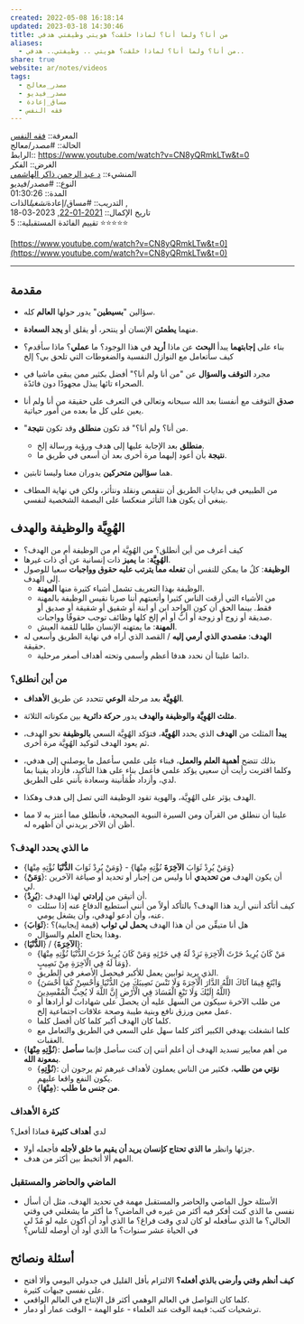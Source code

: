 ```yaml
---  
created: 2022-05-08 16:18:14  
updated: 2023-03-18 14:30:46  
title: من أنا؟ ولما أنا؟ لماذا خلقت؟ هويتي وظيفتي هدفي  
aliases:  
  - من أنا؟ ولما أنا؟ لماذا خلقت؟ هويتي .. وظيفتي.. هدفي..  
share: true  
website: ar/notes/videos  
tags:  
  - مصدر_معالج  
  - مصدر_فيديو  
  - مساق_إعادة  
  - فقه النفس  
---  
```

  
  
  
المعرفة:: [فقه النفس](%D9%81%D9%82%D9%87%20%D8%A7%D9%84%D9%86%D9%81%D8%B3.md)    
الحالة:: #مصدر/معالج    
الرابط:: <https://www.youtube.com/watch?v=CN8yQRmkLTw&t=0>    
الغرض:: الفكر    
المنشيء:: [د عبد الرحمن ذاكر الهاشمي](%D8%AF%20%D8%B9%D8%A8%D8%AF%20%D8%A7%D9%84%D8%B1%D8%AD%D9%85%D9%86%20%D8%B0%D8%A7%D9%83%D8%B1%20%D8%A7%D9%84%D9%87%D8%A7%D8%B4%D9%85%D9%8A.md)    
النوع:: #مصدر/فيديو    
المدة:: 01:30:26    
التدريب:: #مساق/إعادة*تشغيل*الذات ,    
تاريخ اﻹكمال:: [2021-01-22](2021-01-22.md), 2023-03-18    
تقييم الفائدة المستقبلية:: 5 ⭐⭐⭐⭐⭐  
  
[https://www.youtube.com/watch?v=CN8yQRmkLTw&t=0](https://www.youtube.com/watch?v=CN8yQRmkLTw&t=0)  
  
---  
  
## مقدمة  
  
- سؤالين "**بسيطين**" يدور حولها **العالم** كله.  
- منهما **يطمئن** الإنسان أو ينتحر، أو يقلق أو **يجد السعادة**.  
- بناء على **إجابتهما** يبدأ **البحث** عن ماذا **أريد** في هذا الوجود؟ ما **عملي**؟ ماذا سأقدم؟ كيف سأتعامل مع النوازل النفسية والضغوطات التي تلحق بي؟ إلخ  
  
- مجرد **التوقف والسؤال** عن "من أنا ولم أنا؟" أفضل بكثير ممن يبقى ماشيا في الصحراء تائها يبذل مجهودًا دون فائدًة.  
- **صدق** التوقف مع أنفسنا بعد الله سبحانه وتعالى في التعرف على حقيقة من أنا ولم أنا يعين على كل ما بعده من أمور حياتية.  
- "من أنا؟ ولم أنا؟" قد تكون **منطلق** وقد تكون **نتيجة**.  
  - **منطلق** بعد اﻹجابة عليها إلى هدف ورؤية ورسالة إلخ.  
  - **نتيجة** بأن أعود إليهما مرة أخرى بعد أن أسعى في طريق ما.  
- هما **سؤالين متحركين** يدوران معنا وليسا ثابتين.  
- من الطبيعي في بدايات الطريق أن نتقمص ونقلد ونتأثر، ولكن في نهاية المطاف ينبغي أن يكون هذا التأثر منعكسا على البصمة الشخصية لنفسي.  
  
## الهُوِيَّة والوظيفة والهدف  
  
- كيف أعرف من أين أنطلق؟ من الهُوِيَّة أم من الوظيفة أم من الهدف؟  
- **الهُوِيَّة**: ما **يميز** ذات إنسانية عن أي ذات غيرها.  
- **الوظيفة**: كلُ ما يمكن للنفس أن **تفعله مما يترتب عليه حقوق وواجبات** سعيا للوصول إلى الهدف.  
  - الوظيفة بهذا التعريف تشمل أشياء كثيرة منها **المهنة**.  
  - من الأشياء التي أرقت الناس كثيرا وأتعبتهم أننا صرنا نقيس الوظيفة بالمهنة فقط. بينما الحق أن كون الواحد ابن أو ابنة أو شقيق أو شقيقة أو صديق أو صديقة أو زوج أو زوجة أو أبُّ أو أم إلخ كلها وظائف توجب حقوقًا وواجبات.  
  - **المهنة**: ما يمتهنه الإنسان طلبا للقمة العيش.  
- **الهدف**: **مقصدي الذي أرمي إليه** / القصد الذي أراه في نهاية الطريق وأسعى له حقيقة.  
  - دائما علينا أن نحدد هدفا أعظم وأسمى وتحته أهداف أصغر مرحلية.  
  
### من أين أنطلق؟  
  
- **الهُوِيَّة** بعد مرحلة **الوعي** تتحدد عن طريق **الأهداف**.  
- **مثلث الهُوِيَّة والوظيفة والهدف** يدور **حركة دائرية** بين مكوناته الثلاثة.  
- **يبدأ** المثلث من **الهدف** الذي يحدد **الهُوِيَّة**، فتؤكد الهُوِيَّة السعي **بالوظيفة** نحو الهدف، ثم يعود الهدف لتوكيد الهُوِيَّة مرة أخرى.  
- بذلك تتضح **أهمية العلم والعمل**، فبناء على علمي سأعمل ما يوصلني إلى هدفي، وكلما اقتربت رأيت أن سعيي يؤكد علمي فأعمل بناء على هذا التأكيد، فأزداد يقينا بما لدي، وأزداد طُمَأنينة وسعادة بأنني على الطريق.  
  
- الهدف يؤثر على الهُوِيَّة، والهوية تقود الوظيفة التي تصل إلى هدف وهكذا.  
- علينا أن ننطلق من القرآن ومن السيرة النبوية الصحيحة، فأنطلق مما أعتز به لا مما أظن أن الآخر يريدني أن أظهره له.  
  
### ما الذي يحدد الهدف؟  
  
- {وَمَنْ يُرِدْ ثَوَابَ **الدُّنْيَا** نُؤْتِهِ مِنْهَا} - {وَمَنْ يُرِدْ ثَوَابَ **الآخِرَةَ** نُؤْتِهِ مِنْهَا}  
- {**وَمَنْ**}: أن يكون الهدف **من تحديدي** أنا وليس من إجبار أو تحديد أو صياغة الآخرين لي.  
- {**يُرِدْ**}: أن أتيقن من **إرادتي** لهذا الهدف.  
  - كيف أتأكد أنني أريد هذا الهدف؟ بالتأكد أولاً من أنني أستطيع الدفاع عنه إذا سئلت عنه، وأن أدعو لهدفي، وأن يشغل يومي.  
- {**ثَوَابَ**}: هل أنا متيقِّن من أن هذا الهدف **يحمل لي ثواب** (قيمة إيجابية)؟  
  - وهذا يحتاج العلم والسؤال.  
- {**الدُّنْيَا**} / {**الآخِرَةَ**}:  
  - {مَنْ كَانَ يُرِيدُ حَرْثَ الْآخِرَةِ نَزِدْ لَهُ فِي حَرْثِهِ وَمَنْ كَانَ يُرِيدُ حَرْثَ الدُّنْيَا نُؤْتِهِ مِنْهَا وَمَا لَهُ فِي الْآخِرَةِ مِنْ نَصِيبٍ}.  
  - الذي يريد ثوابين يعمل للأكبر فيحصل الأصغر في الطريق.  
  - {وَابْتَغِ فِيمَا آتَاكَ اللَّهُ الدَّارَ الْآخِرَةَ وَلَا تَنْسَ نَصِيبَكَ مِنَ الدُّنْيَا وَأَحْسِنْ كَمَا أَحْسَنَ اللَّهُ إِلَيْكَ وَلَا تَبْغِ الْفَسَادَ فِي الْأَرْضِ إِنَّ اللَّهَ لَا يُحِبُّ الْمُفْسِدِينَ}  
  - من طلب الآخرة سيكون من السهل عليه أن يحصل على شهادات لو أرادها أو عمل معين ورزق نافع وبنية طيبة وصحة علاقات اجتماعية إلخ.  
  - كلما كان الهدف أكبر كلما كان أفضل كلما.  
  - كلما انشغلت بهدفي الكبير أكثر كلما سهل علي السعي في الطريق والتعامل مع العقبات.  
- {**نُؤْتِهِ مِنْهَا**}: من أهم معايير تسديد الهدف أن أعلم أنني إن كنت سأصل فإنما **سأصل بمعونة الله**.  
  - {**نُؤْتِهِ**}: **نؤتي من طلب**، فكثير من الناس يعملون لأهداف غيرهم ثم يرجون أن يكون النفع واقعا عليهم.  
  - {**مِنْهَا**}: **من جنس ما طلب**.  
  
### كثرة اﻷهداف  
  
لدي **أهداف كثيرة** فماذا أفعل؟  
  
- جزئها وانظر **ما الذي تحتاج كإنسان يريد أن يقيم ما خلق لأجله** فأجعله أولا.  
- المهم ألا أتخبط بين أكثر من هدف.  
  
### الماضي والحاضر والمستقبل  
  
- اﻷسئلة حول الماضي والحاضر والمستقبل مهمة في تحديد الهدف، مثل أن أسأل نفسي ما الذي كنت أفكر فيه أكثر من غيره في الماضي؟ ما أكثر ما يشغلني في وقتي الحالي؟ ما الذي سأفعله لو كان لدي وقت فراغ؟ ما الذي أود أن أكون عليه لو مُدّ لي في الحياة عشر سنوات؟ ما الذي أود أن أوصله للناس؟  
  
## أسئلة ونصائح  
  
- **كيف أنظم وقتي وأرضى بالذي أفعله؟** الالتزام بأقل القليل في جدولي اليومي وألا أفتح على نفسي جبهات كثيرة.  
- كلما كان التواصل في العالم الوهمي أكثر قل الإنتاج في العالم الواقعي.  
- ترشحيات كتب: قيمة الوقت عند العلماء - علو الهمة - الوقت عمار أو دمار.  
